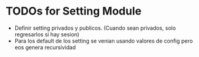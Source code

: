 # TODOs for Setting Module

- Definir setting privados y publicos. (Cuando sean privados, solo regresarlos si hay sesion)
- Para los default de los setting se venian usando valores de config pero eos genera recursividad
